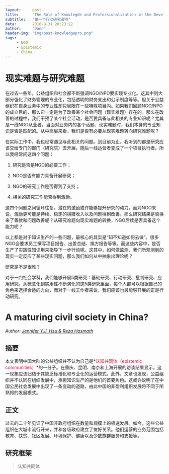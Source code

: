 ```yaml
---
layout:     post
title:      "The Role of Knowlegde and Professionalization in the Development of NGOs"
subtitle:   "做一个行动研究者吧"
data:       2016-8-31 20:23:22
author:     "Dann"
header-img: "img/post-knowledgepro.png"
tags:
     - NGO
     - Epistemic
     - China
---
```


# 现实难题与研究难题

在过去一些年，公益组织和社会都不断强调NGO/NPO要实现专业化。这其中则大部分强化了财务管理的专业化，包括透明的财务支出和公示制度等等。但关于公益组织在自身业务中的专业性却只局限在一些特殊项目内。如果我们回顾NGO/NPO的成立目的，那么它一定是为了改善某个社会问题（现实难题）存在的。那么在改善的过程中，我们干预了某个社会活动，是否要具备与此相关的专业知识呢？尤其是一线NGO从业者，当面对业务内的各个话题、现实难题时，我们本身的专业知识是否是匹配的。从中高层来看，我们是否有必要从现实难题转向研究难题呢？

在实际工作中，我也经常遇见与此相关的问题。到目前为止，我听到的都是研究应该交给专门的部门（研究院）去开展。随后一线运营者变成了一个项目执行者。所以我经常问这四个问题：

1. 研究是否是NGO的必要工作；

2. NGO是否有能力具备开展研究；

3. NGO的研究工作是否得到了支持；

4. 相关的研究工作能否得到激励。

这四个问题之间循环往复。潜在的激励或许能够提升研究的动力。而对NGO来说，激励更可能是持续、稳定的捐赠收入以及问题得到改善。那么研究结果是否换来了善款和问题改善呢？从研究难题向现实难题的转换，NGO后续是否具备这个能力呢？

以上都是对于知识生产的一些问题，最核心的其实是“知不知道如何去做”。很多NGO会要求员工撰写项目报告、出差总结、捐方报告等等。而这些内容中，是否生产了实践性知识用来指导下一步行动呢。这其中，如何做监测、我们所观测到的现实一定反应了某些现实问题，那么我们如何从中抽象出理论呢？

研究是不是很难？

对于一门社会学科，我们能够开展5类研究：基础研究、行动研究、批判研究、应用研究。从概念化到实用性不断演化的这5类研究里面，每个人都可以根据自己的角色来选择合适的方向，而对于一线工作者来说，我们应该也最能够开展的正是行动研究。

# A maturing civil society in China?   

_Author: <a href="mailto:jenniferhsu@cantab.net">Jennifer Y.J. Hsu & Reza Hasmath</a>_

## 摘要
本文表明中国大陆的公益组织并不认为自己是*<font color="Crimson">认知共同体（epistemic communities）</font>*的一分子。在重庆、昆明、南京和上海开展的访谈结果显示，这一现象应该归结于其缺乏标准化和专业化的运营模式。此外，文章也发现，公益组织并不认同在组织发展中，承担知识生产的是他们的首要角色。这或许说明了在中国公民社会发展中出现了一条变动的道路，由此中国的非盈利组织发展将不同于所熟知的发展模式。

## 正文
过去的二十年见证了中国非政府组织在数量和规模上的极速发展。如今，这些公益组织在大城市流行开来，并和各级政府建立了友好关系。他们运营的业务范围包括教育、扶贫、社区发展、环境保护、健康以及少数族群服务和支援等。

## 研究框架

> 认知共同体












